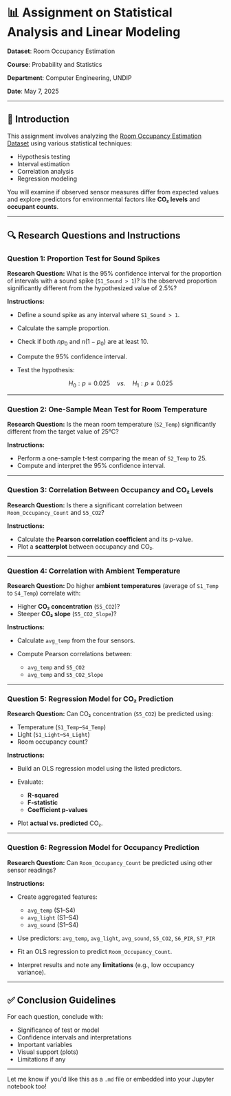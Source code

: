 # 📊 Assignment on Statistical Analysis and Linear Modeling

**Dataset**: Room Occupancy Estimation 

**Course**: Probability and Statistics

**Department**: Computer Engineering, UNDIP

**Date**: May 7, 2025

---

## 🧩 Introduction

This assignment involves analyzing the [Room Occupancy Estimation Dataset](https://www.kaggle.com/datasets/ananthr1/room-occupancy-estimation-data-set) using various statistical techniques:

* Hypothesis testing
* Interval estimation
* Correlation analysis
* Regression modeling

You will examine if observed sensor measures differ from expected values and explore predictors for environmental factors like **CO₂ levels** and **occupant counts**.

---

## 🔍 Research Questions and Instructions

### **Question 1: Proportion Test for Sound Spikes**

**Research Question:**
What is the 95% confidence interval for the proportion of intervals with a sound spike (`S1_Sound > 1`)?
Is the observed proportion significantly different from the hypothesized value of 2.5%?

**Instructions:**

* Define a sound spike as any interval where `S1_Sound > 1`.
* Calculate the sample proportion.
* Check if both $np_0$ and $n(1−p_0)$ are at least 10.
* Compute the 95% confidence interval.
* Test the hypothesis:

  $$
  H_0: p = 0.025 \quad vs. \quad H_1: p \ne 0.025
  $$

---

### **Question 2: One-Sample Mean Test for Room Temperature**

**Research Question:**
Is the mean room temperature (`S2_Temp`) significantly different from the target value of 25°C?

**Instructions:**

* Perform a one-sample t-test comparing the mean of `S2_Temp` to 25.
* Compute and interpret the 95% confidence interval.

---

### **Question 3: Correlation Between Occupancy and CO₂ Levels**

**Research Question:**
Is there a significant correlation between `Room_Occupancy_Count` and `S5_CO2`?

**Instructions:**

* Calculate the **Pearson correlation coefficient** and its p-value.
* Plot a **scatterplot** between occupancy and CO₂.

---

### **Question 4: Correlation with Ambient Temperature**

**Research Question:**
Do higher **ambient temperatures** (average of `S1_Temp` to `S4_Temp`) correlate with:

* Higher **CO₂ concentration** (`S5_CO2`)?
* Steeper **CO₂ slope** (`S5_CO2_Slope`)?

**Instructions:**

* Calculate `avg_temp` from the four sensors.
* Compute Pearson correlations between:

  * `avg_temp` and `S5_CO2`
  * `avg_temp` and `S5_CO2_Slope`

---

### **Question 5: Regression Model for CO₂ Prediction**

**Research Question:**
Can CO₂ concentration (`S5_CO2`) be predicted using:

* Temperature (`S1_Temp`–`S4_Temp`)
* Light (`S1_Light`–`S4_Light`)
* Room occupancy count?

**Instructions:**

* Build an OLS regression model using the listed predictors.
* Evaluate:

  * **R-squared**
  * **F-statistic**
  * **Coefficient p-values**
* Plot **actual vs. predicted** CO₂.

---

### **Question 6: Regression Model for Occupancy Prediction**

**Research Question:**
Can `Room_Occupancy_Count` be predicted using other sensor readings?

**Instructions:**

* Create aggregated features:

  * `avg_temp` (S1–S4)
  * `avg_light` (S1–S4)
  * `avg_sound` (S1–S4)
* Use predictors:
  `avg_temp`, `avg_light`, `avg_sound`, `S5_CO2`, `S6_PIR`, `S7_PIR`
* Fit an OLS regression to predict `Room_Occupancy_Count`.
* Interpret results and note any **limitations** (e.g., low occupancy variance).

---

## ✅ Conclusion Guidelines

For each question, conclude with:

* Significance of test or model
* Confidence intervals and interpretations
* Important variables
* Visual support (plots)
* Limitations if any

---

Let me know if you'd like this as a `.md` file or embedded into your Jupyter notebook too!
